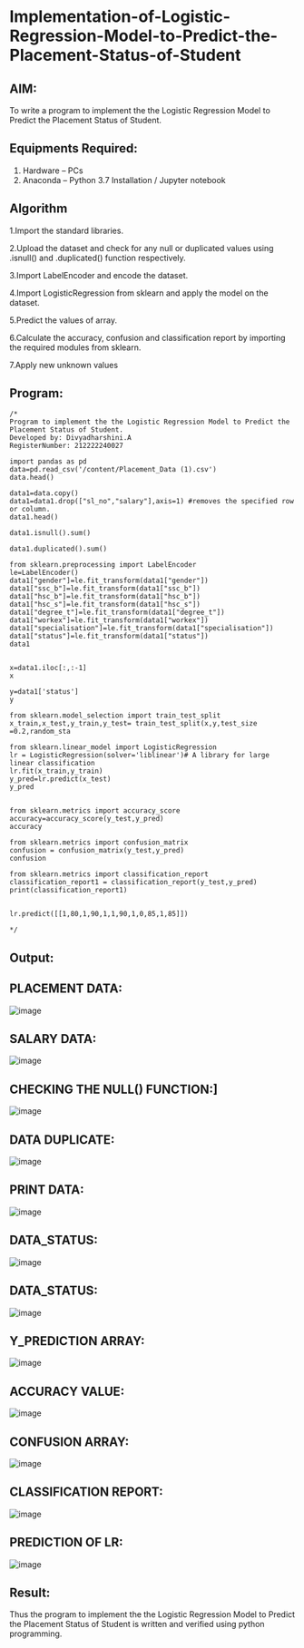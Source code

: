 # Implementation-of-Logistic-Regression-Model-to-Predict-the-Placement-Status-of-Student

## AIM:
To write a program to implement the the Logistic Regression Model to Predict the Placement Status of Student.

## Equipments Required:
1. Hardware – PCs
2. Anaconda – Python 3.7 Installation / Jupyter notebook

## Algorithm
1.Import the standard libraries.

2.Upload the dataset and check for any null or duplicated values using .isnull() and .duplicated() function respectively.

3.Import LabelEncoder and encode the dataset.

4.Import LogisticRegression from sklearn and apply the model on the dataset.

5.Predict the values of array.

6.Calculate the accuracy, confusion and classification report by importing the required modules from sklearn.

7.Apply new unknown values

## Program:
```
/*
Program to implement the the Logistic Regression Model to Predict the Placement Status of Student.
Developed by: Divyadharshini.A 
RegisterNumber: 212222240027

import pandas as pd
data=pd.read_csv('/content/Placement_Data (1).csv')
data.head()

data1=data.copy()
data1=data1.drop(["sl_no","salary"],axis=1) #removes the specified row or column.
data1.head()

data1.isnull().sum()

data1.duplicated().sum()

from sklearn.preprocessing import LabelEncoder
le=LabelEncoder()
data1["gender"]=le.fit_transform(data1["gender"])
data1["ssc_b"]=le.fit_transform(data1["ssc_b"])
data1["hsc_b"]=le.fit_transform(data1["hsc_b"])
data1["hsc_s"]=le.fit_transform(data1["hsc_s"])
data1["degree_t"]=le.fit_transform(data1["degree_t"])
data1["workex"]=le.fit_transform(data1["workex"])
data1["specialisation"]=le.fit_transform(data1["specialisation"])
data1["status"]=le.fit_transform(data1["status"])
data1


x=data1.iloc[:,:-1]
x

y=data1['status']
y

from sklearn.model_selection import train_test_split
x_train,x_test,y_train,y_test= train_test_split(x,y,test_size =0.2,random_sta

from sklearn.linear_model import LogisticRegression
lr = LogisticRegression(solver='liblinear')# A library for large linear classification
lr.fit(x_train,y_train)
y_pred=lr.predict(x_test)
y_pred


from sklearn.metrics import accuracy_score
accuracy=accuracy_score(y_test,y_pred)
accuracy

from sklearn.metrics import confusion_matrix
confusion = confusion_matrix(y_test,y_pred)
confusion

from sklearn.metrics import classification_report
classification_report1 = classification_report(y_test,y_pred)
print(classification_report1)


lr.predict([[1,80,1,90,1,1,90,1,0,85,1,85]])

*/
```

## Output:

## PLACEMENT DATA:

![image](https://github.com/user-attachments/assets/12dbb9f0-144b-43e5-a696-51d82a5b5626)

## SALARY DATA:

![image](https://github.com/user-attachments/assets/536fbcba-330c-468e-9c44-bb41e544f1c7)

## CHECKING THE NULL() FUNCTION:]

![image](https://github.com/user-attachments/assets/5f92ab47-4f21-4e5f-b36a-36a7e841b38a)

## DATA DUPLICATE:

![image](https://github.com/user-attachments/assets/5f16f4c7-751b-4a97-a32b-759696411537)

## PRINT DATA:

![image](https://github.com/user-attachments/assets/fe2855bb-e6e4-4dba-af2e-c54e55cb9951)

## DATA_STATUS:

![image](https://github.com/user-attachments/assets/f6a61183-b4f9-4593-bcce-8e2f028f8617)

## DATA_STATUS:

![image](https://github.com/user-attachments/assets/e50c84ee-7019-466c-893b-57501b9db729)

## Y_PREDICTION ARRAY:

![image](https://github.com/user-attachments/assets/01215442-8537-4a84-903b-d31e8adaec30)

## ACCURACY VALUE:

![image](https://github.com/user-attachments/assets/d272e3eb-455c-44f8-bdf7-1046ac4b9f6f)

## CONFUSION ARRAY:

![image](https://github.com/user-attachments/assets/7640a56c-bbab-4e39-8a5a-9044893f074d)

## CLASSIFICATION REPORT:

![image](https://github.com/user-attachments/assets/9d6c6ad1-29ca-4532-8a2a-925c45309d0f)

## PREDICTION OF LR:

![image](https://github.com/user-attachments/assets/730ee940-ba18-4c37-b135-e4abd6cd453d)


## Result:
Thus the program to implement the the Logistic Regression Model to Predict the Placement Status of Student is written and verified using python programming.
